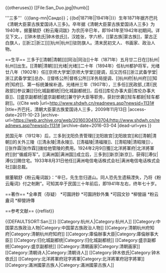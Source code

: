 {{otheruses}}
[[File:San_Duo.jpg|thumb]]

'''三多'''（{{lang-mn|Сандо}}；{{bd|1871年||1941年|}}）<ref>生年1871年据齐巴托《清朝大臣蒙古族爱国诗人三多》。卒年据《清朝大臣蒙古族爱国诗人三多》为1940年，据董毓舒《粉云庵词跋》为农历辛巳年，即1941年至1942年初期间。详见下文。</ref>，[[钟木依氏|钟木依氏]]，汉姓张，字六桥，[[蒙古族|蒙古族]]，蒙古正白旗人，[[浙江|浙江]][[杭州|杭州]]驻防旗人。清末民初文人、书画家、政治人物。<ref name=qbt/>

==生平==
三多于[[清朝|清朝]][[同治|同治]]十年（1871年）五月廿二日在[[杭州|杭州]]出生。[[清朝|清朝]][[光绪|光绪]]二十年（1894年）任杭州都护将军，光绪廿八年（1902年）任[[京师大学堂|京师大学堂]]提调，后又历任[[浙江武备学堂|浙江武备学堂]]总办、[[督练公所|督练公所]]洋务局提调、[[杭州府|杭州府]][[知府|知府]]、第一标统兼候补道。光绪卅三年（1907年），三多任[[民政部_(清)|民政部]]参议兼[[归化城副都统|归化城副都统]]，后任[[库伦办事大臣|库伦办事大臣]]、[[盛京副都统|盛京副都统]]兼守护大臣等职务，获封世袭[[轻车都尉|轻车都尉]]。<ref name=qbt>{{Cite web |url=http://www.shdwh.cn/readnews.asp?newsid=1131# |title=齐巴托，清朝大臣蒙古族爱国诗人三多，2009年11月13日 |access-date=2011-10-23 |archive-url=https://web.archive.org/web/20160304103704/http://www.shdwh.cn/readnews.asp?newsid=1131# |archive-date=2016-03-04 |dead-url=yes }}</ref>

民国元年（1912年）后，三多到沈阳负责管理[[沈阳故宫|沈阳故宫]]和[[清朝|清朝]]的关外三陵（[[清永陵|清永陵]]、[[清福陵|清福陵]]、[[清昭陵|清昭陵]]），[[张作霖|张作霖]]拨给他管陵的费用。1924年2月9日獲[[北洋將軍府|北洋將軍府]]封“循威将军”。[[满洲国|满洲国]]成立后，三多到[[新京|新京]]，获得[[溥仪|溥仪]]赐住宅。1933年8月31日他任[[满洲电信电话株式会社|满洲电信电话株式会社]]副总裁。<ref name=qbt/>

据董毓舒《粉云庵词跋》：“辛巳，先生忽归道山。同人恐先生遗稿湮失，乃将《粉云庵词》付之剞劂”。可知其卒于民国三十年前后，即1941年左右，终年七十岁。

==著作==
*全串貫（存疑）
*可園詩鈔
*可園詩鈔外集
*可园文钞
*柳營謡
*粉云盦词
*柳營詩傳

==参考文献==
{{reflist}}

{{DEFAULTSORT:San三}}
[[Category:杭州人|Category:杭州人]]
[[Category:中国蒙古族政治人物|Category:中国蒙古族政治人物]]
[[Category:清朝杭州府知府|Category:清朝杭州府知府]]
[[Category:庫倫辦事大臣|Category:庫倫辦事大臣]]
[[Category:归化城副都统|Category:归化城副都统]]
[[Category:盛京副都统|Category:盛京副都统]]
[[Category:清朝画家|Category:清朝画家]]
[[Category:清朝诗人|Category:清朝诗人]]
[[Category:钟木依氏|Category:钟木依氏]]
[[Category:北洋將軍府冠字將軍|Category:北洋將軍府冠字將軍]]
[[Category:滿洲國蒙古族人|Category:滿洲國蒙古族人]]